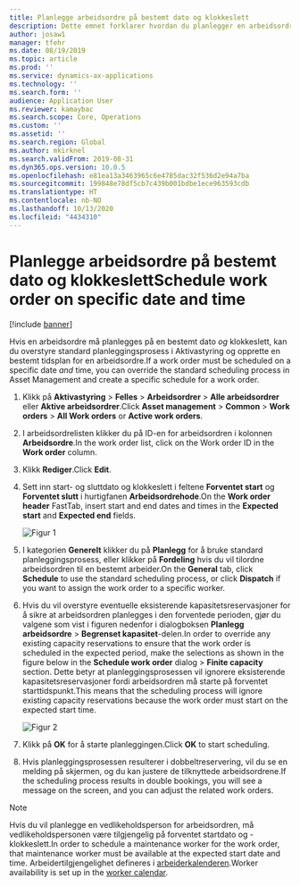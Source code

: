 ```yaml
---
title: Planlegge arbeidsordre på bestemt dato og klokkeslett
description: Dette emnet forklarer hvordan du planlegger en arbeidsordre på en bestemt dato og klokkeslett i Aktivastyring.
author: josaw1
manager: tfehr
ms.date: 08/19/2019
ms.topic: article
ms.prod: ''
ms.service: dynamics-ax-applications
ms.technology: ''
ms.search.form: ''
audience: Application User
ms.reviewer: kamaybac
ms.search.scope: Core, Operations
ms.custom: ''
ms.assetid: ''
ms.search.region: Global
ms.author: mkirknel
ms.search.validFrom: 2019-08-31
ms.dyn365.ops.version: 10.0.5
ms.openlocfilehash: e81ea13a3463965c6e4785dac32f536d2e94a7ba
ms.sourcegitcommit: 199848e78df5cb7c439b001bdbe1ece963593cdb
ms.translationtype: HT
ms.contentlocale: nb-NO
ms.lasthandoff: 10/13/2020
ms.locfileid: "4434310"
---
```

# <a name="schedule-work-order-on-specific-date-and-time"></a><span data-ttu-id="5d83d-103">Planlegge arbeidsordre på bestemt dato og klokkeslett</span><span class="sxs-lookup"><span data-stu-id="5d83d-103">Schedule work order on specific date and time</span></span>

[!include [banner](../../includes/banner.md)]

 

<span data-ttu-id="5d83d-104">Hvis en arbeidsordre må planlegges på en bestemt dato *og* klokkeslett, kan du overstyre standard planleggingsprosess i Aktivastyring og opprette en bestemt tidsplan for en arbeidsordre.</span><span class="sxs-lookup"><span data-stu-id="5d83d-104">If a work order must be scheduled on a specific date *and* time, you can override the standard scheduling process in Asset Management and create a specific schedule for a work order.</span></span>

1. <span data-ttu-id="5d83d-105">Klikk på **Aktivastyring** > **Felles** > **Arbeidsordrer** > **Alle arbeidsordrer** eller **Aktive arbeidsordrer**.</span><span class="sxs-lookup"><span data-stu-id="5d83d-105">Click **Asset management** > **Common** > **Work orders** > **All Work orders** or **Active work orders**.</span></span>

2. <span data-ttu-id="5d83d-106">I arbeidsordrelisten klikker du på ID-en for arbeidsordren i kolonnen **Arbeidsordre**.</span><span class="sxs-lookup"><span data-stu-id="5d83d-106">In the work order list, click on the Work order ID in the **Work order** column.</span></span>

3. <span data-ttu-id="5d83d-107">Klikk **Rediger**.</span><span class="sxs-lookup"><span data-stu-id="5d83d-107">Click **Edit**.</span></span>

4. <span data-ttu-id="5d83d-108">Sett inn start- og sluttdato og klokkeslett i feltene **Forventet start** og **Forventet slutt** i hurtigfanen **Arbeidsordrehode**.</span><span class="sxs-lookup"><span data-stu-id="5d83d-108">On the **Work order header** FastTab, insert start and end dates and times in the **Expected start** and **Expected end** fields.</span></span>

    ![Figur 1](media/05-work-order-scheduling.png)

5. <span data-ttu-id="5d83d-110">I kategorien **Generelt** klikker du på **Planlegg** for å bruke standard planleggingsprosess, eller klikker på **Fordeling** hvis du vil tilordne arbeidsordren til en bestemt arbeider.</span><span class="sxs-lookup"><span data-stu-id="5d83d-110">On the **General** tab, click **Schedule** to use the standard scheduling process, or click **Dispatch** if you want to assign the work order to a specific worker.</span></span>

6. <span data-ttu-id="5d83d-111">Hvis du vil overstyre eventuelle eksisterende kapasitetsreservasjoner for å sikre at arbeidsordren planlegges i den forventede perioden, gjør du valgene som vist i figuren nedenfor i dialogboksen **Planlegg arbeidsordre** > **Begrenset kapasitet**-delen.</span><span class="sxs-lookup"><span data-stu-id="5d83d-111">In order to override any existing capacity reservations to ensure that the work order is scheduled in the expected period, make the selections as shown in the figure below in the **Schedule work order** dialog > **Finite capacity** section.</span></span> <span data-ttu-id="5d83d-112">Dette betyr at planleggingsprosessen vil ignorere eksisterende kapasitetsreservasjoner fordi arbeidsordren må starte på forventet starttidspunkt.</span><span class="sxs-lookup"><span data-stu-id="5d83d-112">This means that the scheduling process will ignore existing capacity reservations because the work order must start on the expected start time.</span></span>

    ![Figur 2](media/06-work-order-scheduling.png)

7. <span data-ttu-id="5d83d-114">Klikk på **OK** for å starte planleggingen.</span><span class="sxs-lookup"><span data-stu-id="5d83d-114">Click **OK** to start scheduling.</span></span>

8. <span data-ttu-id="5d83d-115">Hvis planleggingsprosessen resulterer i dobbeltreservering, vil du se en melding på skjermen, og du kan justere de tilknyttede arbeidsordrene.</span><span class="sxs-lookup"><span data-stu-id="5d83d-115">If the scheduling process results in double bookings, you will see a message on the screen, and you can adjust the related work orders.</span></span>

>[!NOTE]
><span data-ttu-id="5d83d-116">Hvis du vil planlegge en vedlikeholdsperson for arbeidsordren, må vedlikeholdspersonen være tilgjengelig på forventet startdato og -klokkeslett.</span><span class="sxs-lookup"><span data-stu-id="5d83d-116">In order to schedule a maintenance worker for the work order, that maintenance worker must be available at the expected start date and time.</span></span> <span data-ttu-id="5d83d-117">Arbeidertilgjengelighet defineres i [arbeiderkalenderen](../work-order-scheduling/maintenance-worker-calendar-and-scheduling.md).</span><span class="sxs-lookup"><span data-stu-id="5d83d-117">Worker availability is set up in the [worker calendar](../work-order-scheduling/maintenance-worker-calendar-and-scheduling.md).</span></span> 

